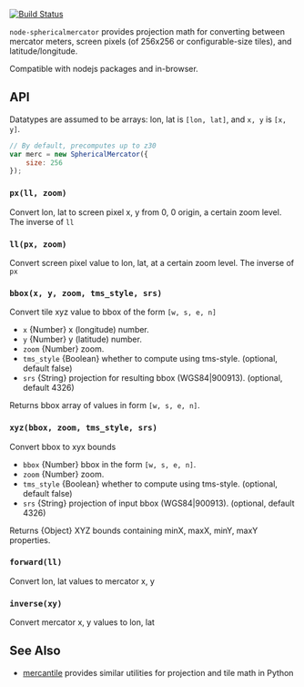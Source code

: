 [![Build Status](https://secure.travis-ci.org/mapbox/node-sphericalmercator.png?branch=master)](http://travis-ci.org/mapbox/node-sphericalmercator)

`node-sphericalmercator` provides projection math for converting between
mercator meters, screen pixels (of 256x256 or configurable-size tiles), and
latitude/longitude.

Compatible with nodejs packages and in-browser.

## API

Datatypes are assumed to be arrays: lon, lat is `[lon, lat]`, and `x, y` is
`[x, y]`.

```javascript
// By default, precomputes up to z30
var merc = new SphericalMercator({
    size: 256
});
```

### `px(ll, zoom)`

Convert lon, lat to screen pixel x, y from 0, 0 origin, a certain zoom level.
The inverse of `ll`

### `ll(px, zoom)`

Convert screen pixel value to lon, lat, at a certain zoom level. The inverse
of `px`

### `bbox(x, y, zoom, tms_style, srs)`

Convert tile xyz value to bbox of the form `[w, s, e, n]`

* `x` {Number} x (longitude) number.
* `y` {Number} y (latitude) number.
* `zoom` {Number} zoom.
* `tms_style` {Boolean} whether to compute using tms-style. (optional, default false)
* `srs` {String} projection for resulting bbox (WGS84|900913). (optional, default 4326)

Returns bbox array of values in form `[w, s, e, n]`.

### `xyz(bbox, zoom, tms_style, srs)`

Convert bbox to xyx bounds

* `bbox` {Number} bbox in the form `[w, s, e, n]`.
* `zoom` {Number} zoom.
* `tms_style` {Boolean} whether to compute using tms-style. (optional, default false)
* `srs` {String} projection of input bbox (WGS84|900913). (optional, default 4326)

Returns {Object} XYZ bounds containing minX, maxX, minY, maxY properties.

### `forward(ll)`

Convert lon, lat values to mercator x, y

### `inverse(xy)`

Convert mercator x, y values to lon, lat

## See Also

* [mercantile](https://github.com/sgillies/mercantile) provides similar utilities for projection and tile math in Python
